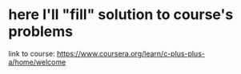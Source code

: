 # here I'll "fill" solution to course's problems 
link to course: https://www.coursera.org/learn/c-plus-plus-a/home/welcome
